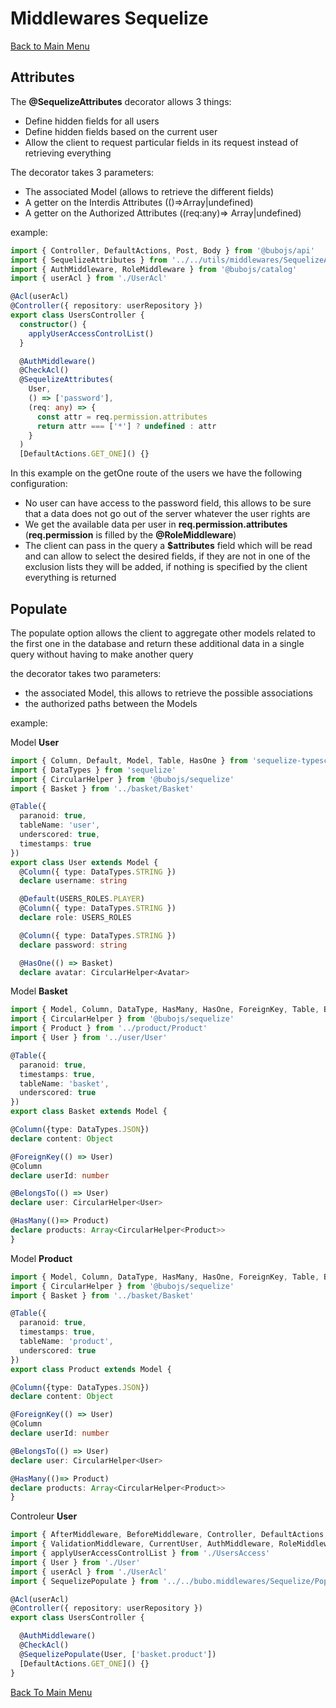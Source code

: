 # Middlewares Sequelize #

[Back to Main Menu](../../README.md#database-management)

## Attributes ##

The __@SequelizeAttributes__ decorator allows 3 things:

- Define hidden fields for all users
- Define hidden fields based on the current user
- Allow the client to request particular fields in its request instead of retrieving everything

The decorator takes 3 parameters:

- The associated Model (allows to retrieve the different fields)
- A getter on the Interdis Attributes (()=>Array<string>|undefined)
- A getter on the Authorized Attributes ((req:any)=> Array<string>|undefined)

example:

```ts
import { Controller, DefaultActions, Post, Body } from '@bubojs/api'
import { SequelizeAttributes } from '../../utils/middlewares/SequelizeAttributes.middleware'
import { AuthMiddleware, RoleMiddleware } from '@bubojs/catalog'
import { userAcl } from './UserAcl'

@Acl(userAcl)
@Controller({ repository: userRepository })
export class UsersController {
  constructor() {
    applyUserAccessControlList()
  }

  @AuthMiddleware()
  @CheckAcl()
  @SequelizeAttributes(
    User,
    () => ['password'],
    (req: any) => {
      const attr = req.permission.attributes
      return attr === ['*'] ? undefined : attr
    }
  )
  [DefaultActions.GET_ONE]() {}
```

In this example on the getOne route of the users we have the following configuration:

- No user can have access to the password field, this allows to be sure that a data does not go out of the server whatever the user rights are
- We get the available data per user in __req.permission.attributes__ (__req.permission__ is filled by the __@RoleMiddleware__)
- The client can pass in the query a __$attributes__ field which will be read and can allow to select the desired fields, if they are not in one of the exclusion lists they will be added, if nothing is specified by the client everything is returned

## Populate ##

The populate option allows the client to aggregate other models related to the first one in the database and return these additional data in a single query without having to make another query

the decorator takes two parameters:

- the associated Model, this allows to retrieve the possible associations
- the authorized paths between the Models

example:

Model __User__

```ts
import { Column, Default, Model, Table, HasOne } from 'sequelize-typescript'
import { DataTypes } from 'sequelize'
import { CircularHelper } from '@bubojs/sequelize'
import { Basket } from '../basket/Basket'

@Table({
  paranoid: true,
  tableName: 'user',
  underscored: true,
  timestamps: true
})
export class User extends Model {
  @Column({ type: DataTypes.STRING })
  declare username: string

  @Default(USERS_ROLES.PLAYER)
  @Column({ type: DataTypes.STRING })
  declare role: USERS_ROLES

  @Column({ type: DataTypes.STRING })
  declare password: string

  @HasOne(() => Basket)
  declare avatar: CircularHelper<Avatar>
```

Model __Basket__

```ts
import { Model, Column, DataType, HasMany, HasOne, ForeignKey, Table, BelongsTo } from 'sequelize-typescript'
import { CircularHelper } from '@bubojs/sequelize'
import { Product } from '../product/Product'
import { User } from '../user/User'

@Table({
  paranoid: true,
  timestamps: true,
  tableName: 'basket',
  underscored: true
})
export class Basket extends Model {

@Column({type: DataTypes.JSON})
declare content: Object

@ForeignKey(() => User)
@Column
declare userId: number

@BelongsTo(() => User)
declare user: CircularHelper<User>

@HasMany(()=> Product)
declare products: Array<CircularHelper<Product>>
}
```

Model __Product__

```ts
import { Model, Column, DataType, HasMany, HasOne, ForeignKey, Table, BelongsTo } from 'sequelize-typescript'
import { CircularHelper } from '@bubojs/sequelize'
import { Basket } from '../basket/Basket'

@Table({
  paranoid: true,
  timestamps: true,
  tableName: 'product',
  underscored: true
})
export class Product extends Model {

@Column({type: DataTypes.JSON})
declare content: Object

@ForeignKey(() => User)
@Column
declare userId: number

@BelongsTo(() => User)
declare user: CircularHelper<User>

@HasMany(()=> Product)
declare products: Array<CircularHelper<Product>>
}
```

Controleur __User__

```ts
import { AfterMiddleware, BeforeMiddleware, Controller, DefaultActions, Post, Body } from '@bubojs/api'
import { ValidationMiddleware, CurrentUser, AuthMiddleware, RoleMiddleware } from '@bubojs/catalog'
import { applyUserAccessControlList } from './UsersAccess'
import { User } from './User'
import { userAcl } from './UserAcl'
import { SequelizePopulate } from '../../bubo.middlewares/Sequelize/Populate.middleware'

@Acl(userAcl)
@Controller({ repository: userRepository })
export class UsersController {

  @AuthMiddleware()
  @CheckAcl()
  @SequelizePopulate(User, ['basket.product'])
  [DefaultActions.GET_ONE]() {}
}
```

[Back To Main Menu](../../README.md#database-management)
